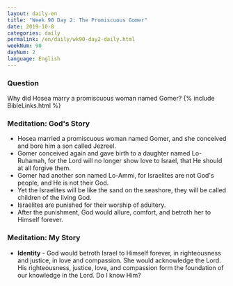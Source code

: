 ```yaml
---
layout: daily-en
title: "Week 90 Day 2: The Promiscuous Gomer"
date: 2019-10-8 
categories: daily
permalink: /en/daily/wk90-day2-daily.html
weekNum: 90
dayNum: 2
language: English
---
```

### Question     
Why did Hosea marry a promiscuous woman named Gomer?
{% include BibleLinks.html %} 
### Meditation: God's Story   
+ Hosea married a promiscuous woman named Gomer, and she conceived and bore him a son called Jezreel. 
+ Gomer conceived again and gave birth to a daughter named Lo-Ruhamah, for the Lord will no longer show love to Israel, that He should at all forgive them. 
+ Gomer had another son named Lo-Ammi, for Israelites are not God's people, and He is not their God. 
+ Yet the Israelites will be like the sand on the seashore, they will be called children of the living God. 
+ Israelites are punished for their worship of adultery. 
+ After the punishment, God would allure, comfort, and betroth her to Himself forever. 
### Meditation: My Story   
+ **Identity** - God would betroth Israel to Himself forever, in righteousness and justice, in love and compassion. She would acknowledge the Lord. His righteousness, justice, love, and compassion form the foundation of our knowledge in the Lord. Do I know Him?
